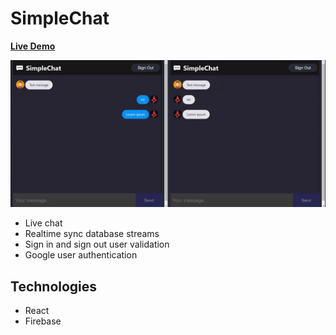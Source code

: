 # SimpleChat

[**Live Demo**](https://simple-chat-app-79f50.web.app/)

![](./public/img/gif1.gif)

* Live chat
* Realtime sync database streams
* Sign in and sign out user validation
* Google user authentication

## Technologies
* React
* Firebase
